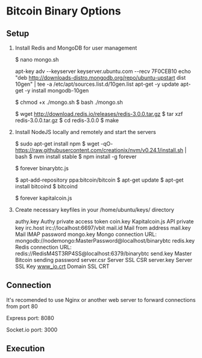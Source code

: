 Bitcoin Binary Options
=====================

Setup
---------------------

1. Install Redis and MongoDB for user management

    $ nano mongo.sh

    apt-key adv --keyserver keyserver.ubuntu.com --recv 7F0CEB10
    echo "deb http://downloads-distro.mongodb.org/repo/ubuntu-upstart dist 10gen" | tee -a /etc/apt/sources.list.d/10gen.list
    apt-get -y update
    apt-get -y install mongodb-10gen

    $ chmod +x ./mongo.sh
    $ bash ./mongo.sh

    $ wget http://download.redis.io/releases/redis-3.0.0.tar.gz
    $ tar xzf redis-3.0.0.tar.gz
    $ cd redis-3.0.0
    $ make

2. Install NodeJS locally and remotely and start the servers

    $ sudo apt-get install npm
    $ wget -qO- https://raw.githubusercontent.com/creationix/nvm/v0.24.1/install.sh | bash
    $ nvm install stable
    $ npm install -g forever

    $ forever binarybtc.js

    $ apt-add-repository ppa:bitcoin/bitcoin
    $ apt-get update
    $ apt-get install bitcoind
    $ bitcoind
    
    $ forever kapitalcoin.js
    
3. Create necessary keyfiles in your /home/ubuntu/keys/ directory 

    authy.key	Authy private access token
    coin.key    Kapitalcoin.js API private key
    irc.host	irc://localhost:6697/vbit
    mail.id     Mail from address
    mail.key    Mail IMAP password
    mongo.key	Mongo connection URL: mongodb://nodemongo:MasterPassword@localhost/binarybtc
    redis.key	Redis connection URL: redis://RedisM4ST3RP4SS@localhost:6379/binarybtc
    send.key	Master Bitcoin sending password
    server.csr	Server SSL CSR
    server.key	Server SSL Key
    www_io.crt  Domain SSL CRT




Connection
---------------------

It's recomended to use Nginx or another web server to forward connections from port 80

Express port: 8080

Socket.io port: 3000

Execution
---------------------

